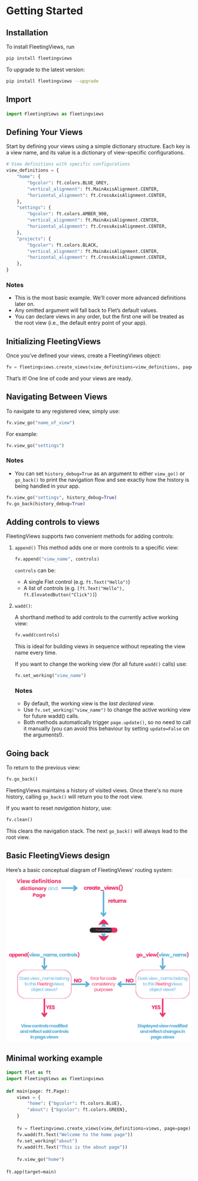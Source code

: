 # Getting Started

## Installation

To install FleetingViews, run
```bash
pip install fleetingviews
```
To upgrade to the latest version:

```bash
pip install fleetingviews --upgrade
```

## Import
```python
import FleetingViews as fleetingviews
```
## Defining Your Views

Start by defining your views using a simple dictionary structure. Each key is a view name, and its value is a dictionary of view-specific configurations.

```python
# View definitions with specific configurations
view_definitions = {
    "home": {
        "bgcolor": ft.colors.BLUE_GREY,
        "vertical_alignment": ft.MainAxisAlignment.CENTER,
        "horizontal_alignment": ft.CrossAxisAlignment.CENTER,
    },
    "settings": {
        "bgcolor": ft.colors.AMBER_900,
        "vertical_alignment": ft.MainAxisAlignment.CENTER,
        "horizontal_alignment": ft.CrossAxisAlignment.CENTER,
    },
    "projects": {
        "bgcolor": ft.colors.BLACK,
        "vertical_alignment": ft.MainAxisAlignment.CENTER,
        "horizontal_alignment": ft.CrossAxisAlignment.CENTER,
    },
}
```
### Notes
 * This is the most basic example. We'll cover more advanced definitions later on.
 * Any omitted argument will fall back to Flet’s default values.
 * You can declare views in any order, but the first one will be treated as the root view (i.e., the default entry point of your app).

## Initializing FleetingViews

Once you’ve defined your views, create a FleetingViews object:
```python
fv = fleetingviews.create_views(view_definitions=view_definitions, page=page)
```
That’s it! One line of code and your views are ready.

## Navigating Between Views
To navigate to any registered view, simply use:

```python
fv.view_go("name_of_view")
```
For example:
```python
fv.view_go("settings")
```
### Notes
* You can set `history_debug=True` as an argument to either `view_go()` or `go_back()` to print the navigation flow and see exactly how the history is being handled in your app.
```python
fv.view_go("settings", history_debug=True)
fv.go_back(history_debug=True)
```

## Adding controls to views
FleetingViews supports two convenient methods for adding controls:

1. `append()`
    This method adds one or more controls to a specific view:

    ```python
    fv.append("view_name", controls)
    ```
    `controls` can be:

    * A single Flet control (e.g. `ft.Text("Hello")`)
    * A list of controls (e.g. `[ft.Text("Hello"), ft.ElevatedButton("Click")]`)


2. `wadd()`:

    A shorthand method to add controls to the currently active working view:



    ```python
    fv.wadd(controls)
    ```
    This is ideal for building views in sequence without repeating the view name every time.

    If you want to change the working view (for all future `wadd()` calls) use:

    ```python
    fv.set_working("view_name")
    ```
    ### Notes
    * By default, the working view is the *last declared view*.
    * Use `fv.set_working("view_name")` to change the active working view for future wadd() calls.
    * Both methods automatically trigger `page.update()`, so no need to call it manually (you can avoid this behaviour by setting `update=False` on the arguments!).


## Going back
To return to the previous view:

```python
fv.go_back()
```
FleetingViews maintains a history of visited views. Once there's no more history, calling `go_back()` will return you to the root view.

If you want to reset *navigation history*, use:
```python
fv.clean()
```
This clears the navigation stack. The next `go_back()` will always lead to the root view.
## Basic FleetingViews design
Here’s a basic conceptual diagram of FleetingViews' routing system:

![Routing image](routing.png)


## Minimal working example

```python
import flet as ft
import FleetingViews as fleetingviews

def main(page: ft.Page):
    views = {
        "home": {"bgcolor": ft.colors.BLUE},
        "about": {"bgcolor": ft.colors.GREEN},
    }

    fv = fleetingviews.create_views(view_definitions=views, page=page)
    fv.wadd(ft.Text("Welcome to the home page"))
    fv.set_working("about")
    fv.wadd(ft.Text("This is the about page"))

    fv.view_go("home")

ft.app(target=main)

```